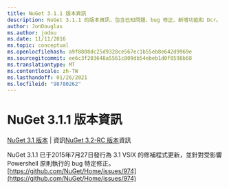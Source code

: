 ```yaml
---
title: NuGet 3.1.1 版本資訊
description: NuGet 3.1.1 的版本資訊，包含已知問題、bug 修正、新增功能和 Dcr。
author: JonDouglas
ms.author: jodou
ms.date: 11/11/2016
ms.topic: conceptual
ms.openlocfilehash: a9f8808dc25d9328ce567ec1b55eb8e642d9969e
ms.sourcegitcommit: ee6c3f203648a5561c809db54ebeb1d0f0598b68
ms.translationtype: MT
ms.contentlocale: zh-TW
ms.lasthandoff: 01/26/2021
ms.locfileid: "98780262"
---
```

# <a name="nuget-311-release-notes"></a>NuGet 3.1.1 版本資訊

[NuGet 3.1 版本](../release-notes/nuget-3.1.md)  |  資訊[NuGet 3.2-RC 版本](../release-notes/nuget-3.2-RC.md)資訊

NuGet 3.1.1 已于2015年7月27日發行為 3.1 VSIX 的修補程式更新，並針對受影響 Powershell 原則執行的 bug 特定修正。
[https://github.com/NuGet/Home/issues/974](https://github.com/NuGet/Home/issues/974)